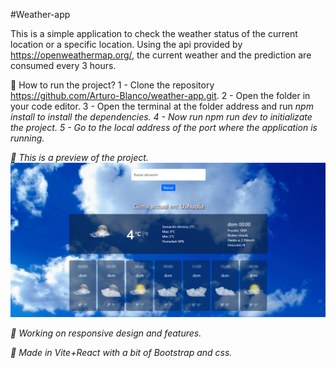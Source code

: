 #Weather-app

This is a simple application to check the weather status of the current location or a specific location. Using the api provided by https://openweathermap.org/, the current weather and the prediction are consumed every 3 hours.

:running: How to run the project?
1 - Clone the repository https://github.com/Arturo-Blanco/weather-app.git.
2 - Open the folder in your code editor.
3 - Open the terminal at the folder address and run <i>npm install<i> to install the dependencies.
4 - Now run <i>npm run dev<i> to initializate the project.
5 - Go to the local address of the port where the application is running.

:eyes: This is a preview of the project.
![Project preview](https://github.com/Arturo-Blanco/weather-app/blob/develop/Sin%20t%C3%ADtulo.png)

:construction_worker: Working on responsive design and features.

:hammer: Made in Vite+React with a bit of Bootstrap and css.
